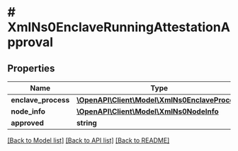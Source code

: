 # # XmlNs0EnclaveRunningAttestationApproval

## Properties

Name | Type | Description | Notes
------------ | ------------- | ------------- | -------------
**enclave_process** | [**\OpenAPI\Client\Model\XmlNs0EnclaveProcess**](XmlNs0EnclaveProcess.md) |  | [optional]
**node_info** | [**\OpenAPI\Client\Model\XmlNs0NodeInfo**](XmlNs0NodeInfo.md) |  | [optional]
**approved** | **string** |  | [optional]

[[Back to Model list]](../../README.md#models) [[Back to API list]](../../README.md#endpoints) [[Back to README]](../../README.md)
